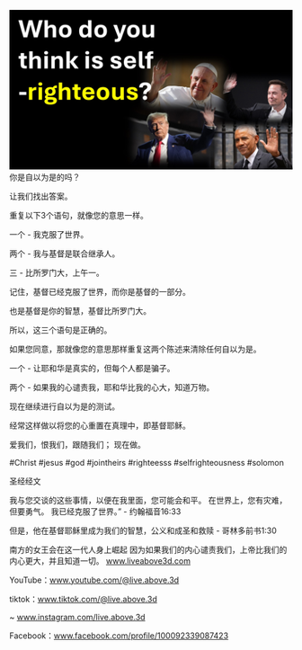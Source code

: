![Video cover image](../cover.jpeg)
你是自以为是的吗？

让我们找出答案。

重复以下3个语句，就像您的意思一样。

一个 - 我克服了世界。

两个 - 我与基督是联合继承人。

三 - 比所罗门大，上午一。

记住，基督已经克服了世界，而你是基督的一部分。

也是基督是你的智慧，基督比所罗门大。

所以，这三个语句是正确的。

如果您同意，那就像您的意思那样重复这两个陈述来清除任何自以为是。

一个 - 让耶和华是真实的，但每个人都是骗子。

两个 - 如果我的心谴责我，耶和华比我的心大，知道万物。

现在继续进行自以为是的测试。

经常这样做以将您的心重置在真理中，即基督耶稣。

爱我们，恨我们，跟随我们； 现在做。

#Christ #jesus #god #jointheirs #righteesss #selfrighteousness #solomon

圣经经文


我与您交谈的这些事情，以便在我里面，您可能会和平。 在世界上，您有灾难，但要勇气。 我已经克服了世界。” - 约翰福音16:33


但是，他在基督耶稣里成为我们的智慧，公义和成圣和救赎 - 哥林多前书1:30

南方的女王会在这一代人身上崛起 因为如果我们的内心谴责我们，上帝比我们的内心更大，并且知道一切。 www.liveabove3d.com

YouTube：www.youtube.com/@live.above.3d

tiktok：www.tiktok.com/@live.above.3d

~ www.instagram.com/live.above.3d


Facebook：www.facebook.com/profile/100092339087423











